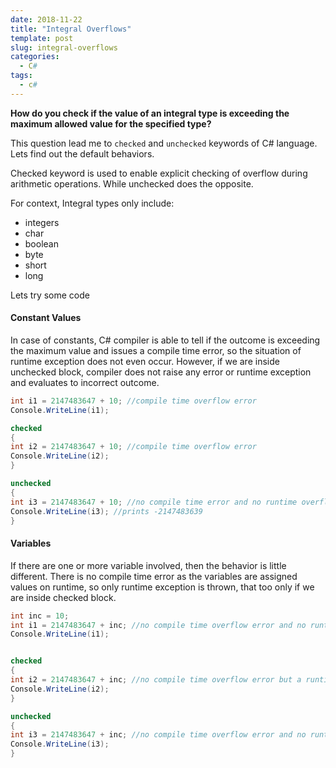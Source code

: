 ```yaml
---
date: 2018-11-22
title: "Integral Overflows"
template: post
slug: integral-overflows
categories:
  - C#
tags:
  - c#
---
```


**How do you check if the value of an integral type is exceeding the maximum allowed value for the specified type?**

This question lead me to `checked` and `unchecked` keywords of C# language. Lets find out the default behaviors.

Checked keyword is used to enable explicit checking of overflow during arithmetic operations. While unchecked does the opposite.

For context, Integral types only include:

- integers
- char
- boolean
- byte
- short
- long

Lets try some code

#### Constant Values

In case of constants, C# compiler is able to tell if the outcome is exceeding the maximum value and issues a compile time error, so the situation of runtime exception does not even occur. However, if we are inside unchecked block, compiler does not raise any error or runtime exception and evaluates to incorrect outcome.

```csharp
int i1 = 2147483647 + 10; //compile time overflow error
Console.WriteLine(i1);
```

```csharp
checked
{
int i2 = 2147483647 + 10; //compile time overflow error
Console.WriteLine(i2);
}
```

```csharp
unchecked
{
int i3 = 2147483647 + 10; //no compile time error and no runtime overflow exception
Console.WriteLine(i3); //prints -2147483639
}
```

#### Variables

If there are one or more variable involved, then the behavior is little different. There is no compile time error as the variables are assigned values on runtime, so only runtime exception is thrown, that too only if we are inside checked block.

```csharp
int inc = 10;
int i1 = 2147483647 + inc; //no compile time overflow error and no runtime overflow exception
Console.WriteLine(i1);
```

```csharp

checked
{
int i2 = 2147483647 + inc; //no compile time overflow error but a runtime overflow exception
Console.WriteLine(i2);
}
```

```csharp
unchecked
{
int i3 = 2147483647 + inc; //no compile time overflow error and no runtime overflow exception
Console.WriteLine(i3);
}
```

